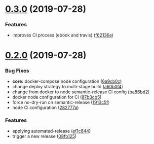 # [0.3.0](https://github.com/rcmoutinho/ebook-with-asciidoctor/compare/v0.2.0...v0.3.0) (2019-07-28)


### Features

* improves CI process (ebook and travis) ([f62136e](https://github.com/rcmoutinho/ebook-with-asciidoctor/commit/f62136e))

# [0.2.0](https://github.com/rcmoutinho/ebook-with-asciidoctor/compare/v0.1.0...v0.2.0) (2019-07-28)


### Bug Fixes

* **core:** docker-compose node configuration ([6a9cb0c](https://github.com/rcmoutinho/ebook-with-asciidoctor/commit/6a9cb0c))
* change deploy strategy to multi-stage build ([a60b0f4](https://github.com/rcmoutinho/ebook-with-asciidoctor/commit/a60b0f4))
* change from docker to node semantic-release CI config ([ba86bd2](https://github.com/rcmoutinho/ebook-with-asciidoctor/commit/ba86bd2))
* docker node configuration for CI ([87b3cb5](https://github.com/rcmoutinho/ebook-with-asciidoctor/commit/87b3cb5))
* force no-dry-run on semantic-release ([1913c5f](https://github.com/rcmoutinho/ebook-with-asciidoctor/commit/1913c5f))
* node CI configuration ([282777a](https://github.com/rcmoutinho/ebook-with-asciidoctor/commit/282777a))


### Features

* applying automated-release ([ef1c844](https://github.com/rcmoutinho/ebook-with-asciidoctor/commit/ef1c844))
* trigger a new release ([08fb125](https://github.com/rcmoutinho/ebook-with-asciidoctor/commit/08fb125))
